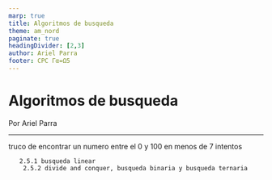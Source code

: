 ```yaml
---
marp: true
title: Algoritmos de busqueda
theme: am_nord
paginate: true
headingDivider: [2,3]
author: Ariel Parra
footer: CPC Γα=Ω5
---
```


<!-- _class: cover_e -->
<!-- _paginate: "" -->
<!-- _footer: ![](./img/GALLOS_black_rectangle_transparent.png) -->
<!-- _header: ![](./img/GALLOS_white_square_transparent.png) -->

# <!-- fit -->Algoritmos de busqueda

Por Ariel Parra

---

truco de encontrar un numero entre el 0 y 100 en menos de 7 intentos

       2.5.1 busqueda linear 
        2.5.2 divide and conquer, busqueda binaria y busqueda ternaria 